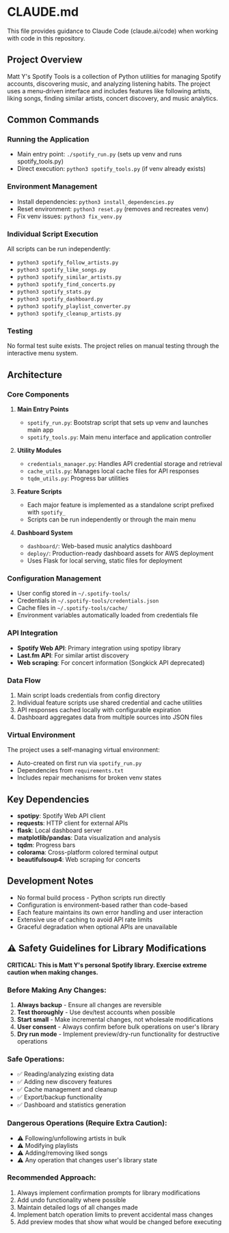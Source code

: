 # CLAUDE.md

This file provides guidance to Claude Code (claude.ai/code) when working with code in this repository.

## Project Overview

Matt Y's Spotify Tools is a collection of Python utilities for managing Spotify accounts, discovering music, and analyzing listening habits. The project uses a menu-driven interface and includes features like following artists, liking songs, finding similar artists, concert discovery, and music analytics.

## Common Commands

### Running the Application
- Main entry point: `./spotify_run.py` (sets up venv and runs spotify_tools.py)
- Direct execution: `python3 spotify_tools.py` (if venv already exists)

### Environment Management
- Install dependencies: `python3 install_dependencies.py`
- Reset environment: `python3 reset.py` (removes and recreates venv)
- Fix venv issues: `python3 fix_venv.py`

### Individual Script Execution
All scripts can be run independently:
- `python3 spotify_follow_artists.py`
- `python3 spotify_like_songs.py`
- `python3 spotify_similar_artists.py`
- `python3 spotify_find_concerts.py`
- `python3 spotify_stats.py`
- `python3 spotify_dashboard.py`
- `python3 spotify_playlist_converter.py`
- `python3 spotify_cleanup_artists.py`

### Testing
No formal test suite exists. The project relies on manual testing through the interactive menu system.

## Architecture

### Core Components

1. **Main Entry Points**
   - `spotify_run.py`: Bootstrap script that sets up venv and launches main app
   - `spotify_tools.py`: Main menu interface and application controller

2. **Utility Modules**
   - `credentials_manager.py`: Handles API credential storage and retrieval
   - `cache_utils.py`: Manages local cache files for API responses
   - `tqdm_utils.py`: Progress bar utilities

3. **Feature Scripts**
   - Each major feature is implemented as a standalone script prefixed with `spotify_`
   - Scripts can be run independently or through the main menu

4. **Dashboard System**
   - `dashboard/`: Web-based music analytics dashboard
   - `deploy/`: Production-ready dashboard assets for AWS deployment
   - Uses Flask for local serving, static files for deployment

### Configuration Management

- User config stored in `~/.spotify-tools/`
- Credentials in `~/.spotify-tools/credentials.json`
- Cache files in `~/.spotify-tools/cache/`
- Environment variables automatically loaded from credentials file

### API Integration

- **Spotify Web API**: Primary integration using spotipy library
- **Last.fm API**: For similar artist discovery
- **Web scraping**: For concert information (Songkick API deprecated)

### Data Flow

1. Main script loads credentials from config directory
2. Individual feature scripts use shared credential and cache utilities
3. API responses cached locally with configurable expiration
4. Dashboard aggregates data from multiple sources into JSON files

### Virtual Environment

The project uses a self-managing virtual environment:
- Auto-created on first run via `spotify_run.py`
- Dependencies from `requirements.txt`
- Includes repair mechanisms for broken venv states

## Key Dependencies

- **spotipy**: Spotify Web API client
- **requests**: HTTP client for external APIs
- **flask**: Local dashboard server
- **matplotlib/pandas**: Data visualization and analysis
- **tqdm**: Progress bars
- **colorama**: Cross-platform colored terminal output
- **beautifulsoup4**: Web scraping for concerts

## Development Notes

- No formal build process - Python scripts run directly
- Configuration is environment-based rather than code-based
- Each feature maintains its own error handling and user interaction
- Extensive use of caching to avoid API rate limits
- Graceful degradation when optional APIs are unavailable

## ⚠️ Safety Guidelines for Library Modifications

**CRITICAL: This is Matt Y's personal Spotify library. Exercise extreme caution when making changes.**

### Before Making Any Changes:
1. **Always backup** - Ensure all changes are reversible
2. **Test thoroughly** - Use dev/test accounts when possible
3. **Start small** - Make incremental changes, not wholesale modifications
4. **User consent** - Always confirm before bulk operations on user's library
5. **Dry run mode** - Implement preview/dry-run functionality for destructive operations

### Safe Operations:
- ✅ Reading/analyzing existing data
- ✅ Adding new discovery features
- ✅ Cache management and cleanup
- ✅ Export/backup functionality
- ✅ Dashboard and statistics generation

### Dangerous Operations (Require Extra Caution):
- ⚠️ Following/unfollowing artists in bulk
- ⚠️ Modifying playlists
- ⚠️ Adding/removing liked songs
- ⚠️ Any operation that changes user's library state

### Recommended Approach:
1. Always implement confirmation prompts for library modifications
2. Add undo functionality where possible
3. Maintain detailed logs of all changes made
4. Implement batch operation limits to prevent accidental mass changes
5. Add preview modes that show what would be changed before executing